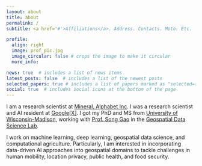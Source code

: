 ```yaml
---
layout: about
title: about
permalink: /
subtitle: <a href='#'>Affiliations</a>. Address. Contacts. Moto. Etc.

profile:
  align: right
  image: prof_pic.jpg
  image_circular: false # crops the image to make it circular
  more_info:

news: true  # includes a list of news items
latest_posts: false  # includes a list of the newest posts
selected_papers: true # includes a list of papers marked as "selected={true}"
social: true  # includes social icons at the bottom of the page
---
```


I am a research scientist at [Mineral, Alphabet Inc](https://x.company/projects/mineral/). I was a research scientist and AI resident at [Google\[X\]](https://x.company). I got my PhD and MS from [University of Wisconsin-Madison](https://www.wisc.edu/), working with [Prof. Song Gao](https://geography.wisc.edu/staff/gao-song/) in the [Geospatial Data Science Lab](https://geography.wisc.edu/geods/).

I work on machine learning, deep learning, geospatial data science, and computational agriculture. Particularly, I am interested in incorporating data-driven AI approaches into geospatial domains to tackle challenges in human mobility, location privacy, public health, and food security.